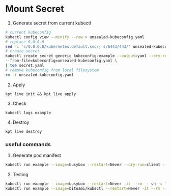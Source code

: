 # Mount Secret

1. Generate secret from current kubectl
```bash
# current kubeconfig
kubectl config view --minify --raw > unsealed-kubeconfig.yaml
# replace 0.0.0.0
sed -i 's/0.0.0.0/kubernetes.default.svc/; s/6443/443/' unsealed-kubeconfig.yaml
# create secret
kubectl create secret generic kubeconfig-example --output=yaml --dry-run=client \
--from-file=kubeconfig=unsealed-kubeconfig.yaml \
| tee secret.yaml
# remove kubeconfig from local filesystem
rm -f unsealed-kubeconfig.yaml

```
2. Apply
```
kpt live init && kpt live apply
```
3. Check
```
kubectl logs example
```
4. Destroy
```
kpt live destroy
```

### useful commands
1. Generate pod manifest
```bash
kubectl run example --image=busybox --restart=Never --dry-run=client --output=yaml -- sh -c "env && cat /etc/resolv.conf && wget -S https://kubernetes.default.svc:443" | tee pod-test.yaml
```
2. Testing
```bash
kubectl run example --image=busybox --restart=Never -it --rm -- sh -c "wget -S --timeout=5--no-check-certificate https://kubernetes.default.svc:443"
kubectl run example --image=bitnami/kubectl --restart=Never -it --rm -- get pods
```